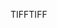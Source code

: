 <span data-ttu-id="446e8-101">TIFF</span><span class="sxs-lookup"><span data-stu-id="446e8-101">TIFF</span></span>
